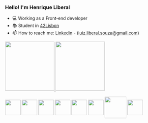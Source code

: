 ### Hello! I'm Henrique Liberal
- 💻 Working as a Front-end developer
- 📚 Student in [42Lisbon](https://www.42lisboa.com/)
- 📫 How to reach me: [Linkedin](https://www.linkedin.com/in/luiz-henrique-liberal-1743851a0/) - (luiz.liberal.souza@gmail.com)

<div>
   <a href="https://github.com/liberal-henrique">
   <img height="160em" src="https://github-readme-stats.vercel.app/api?username=liberal-henrique&theme=transparent&show_icons=true" />
   <img height="160em" src="https://github-readme-stats.vercel.app/api/top-langs/?username=liberal-henrique&show_icons=true&theme=transparent"/>
</div>
<div style="display: inline-block"><br>
  
  <img align="center" height="50" width="50" src="https://cdn.jsdelivr.net/gh/devicons/devicon/icons/html5/html5-plain-wordmark.svg" />
  <img align="center" height="50" width="50" src="https://cdn.jsdelivr.net/gh/devicons/devicon/icons/css3/css3-plain-wordmark.svg" />
  <img align="center" height="50" width="50" src="https://cdn.jsdelivr.net/gh/devicons/devicon/icons/javascript/javascript-original.svg" />
  <img align="center" height="50" width="50" src="https://cdn.jsdelivr.net/gh/devicons/devicon/icons/typescript/typescript-original.svg" />        
  <img align="center" height="50" width="50" src="https://cdn.jsdelivr.net/gh/devicons/devicon/icons/react/react-original-wordmark.svg" />
  <img align="center" height="50" width="50" src="https://cdn.jsdelivr.net/gh/devicons/devicon/icons/c/c-original.svg" />
  <img align="center" height="70" width="70" src="https://cdn.jsdelivr.net/gh/devicons/devicon/icons/git/git-plain-wordmark.svg" />
  <img align="center" height="50" width="50" src="https://cdn.jsdelivr.net/gh/devicons/devicon/icons/wordpress/wordpress-plain-wordmark.svg" />
</div>

<!--
**liberal-henrique/liberal-henrique** is a ✨ _special_ ✨ repository because its `README.md` (this file) appears on your GitHub profile.
https://github-readme-stats.vercel.app/api/top-langs/?username=liberal-henrique&bg_color=ffffff00

<a href="luiz.liberal.souza@gmail.com"><img align="center" height="30" width="50" src="https://img.shields.io/badge/Gmail-D14836?style=for-the-badge&logo=gmail&logoColor=white" />

- 💬 Ask me about ...
- 📫 How to reach me: ...
- 😄 Pronouns: ...
- ⚡ Fun fact: ...

![Anurag's GitHub stats](https://github-readme-stats.vercel.app/api?username=anuraghazra&show_icons=true&theme=merko)

![Henrique's GitHub stats](https://github-readme-stats.vercel.app/api?username=liberal-henrique&theme=transparent&show_icons=true)
[![Top Langs](https://github-readme-stats.vercel.app/api/top-langs/?username=liberal-henrique&layout=compact)](https://github.com/anuraghazra/github-readme-stats)
-->
